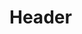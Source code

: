 <EuiPageHeader>
  <EuiPageHeaderSection>
    <EuiTitle @size="l">
      <h1>
        Header
      </h1>
    </EuiTitle>
  </EuiPageHeaderSection>
</EuiPageHeader>